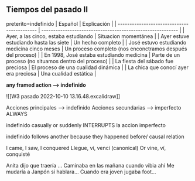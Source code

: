 ## Tiempos del pasado II
preterito=indefinido
| Español                                     | Explicación                                                |
| ------------------------------------------- | ---------------------------------------------------------- |
| Ayer, a las cinco, estaba estudiando        | Situacion momentánea                                       |
| Ayer estuve estudiando hasta las siete      | Un hecho completo                                          |
| José estuvo estudiando medicina cinco meses | Un proceso completo (nos enconctramos después del proceso) |
| En 1998, José estaba estudiando medicina    | Parte de un proceso (no situamos dentro del proceso)       |
| La fiesta del sábado fue preciosa           | El proceso de una cualidad dinámica                        |
| La chica que conocí ayer era preciosa       | Una cualidad estática                                      |

**any framed action --> indefinido**

![[W3 pasado 2022-10-10 13.16.48.excalidraw]]

Acciones principales --> indefinido
Acciones secundarias --> imperfecto
ALWAYS


indefinido casually or suddenly INTERRUPTS la accion imperfecto 

indefinido follows another because they happened before/ causal relation


I came, I saw, I conquered
Llegue, ví, vencí (canonical)
Or vine, ví, conquisté


Anita dijo que traería ...
Caminaba en las mañana cuando vibia ahí
Me mudaría a Janpón si hablara...
Cuando era joven jugaba foot...


